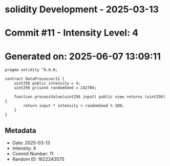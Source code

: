 ﻿# solidity Development - 2025-03-13
# Commit #11 - Intensity Level: 4
# Generated on: 2025-06-07 13:09:11
```solidity
pragma solidity ^0.8.0;

contract DataProcessor11 {
    uint256 public intensity = 4;
    uint256 private randomSeed = 242704;

    function processValue(uint256 input) public view returns (uint256) {
        return input * intensity + randomSeed % 100;
    }
}
```
## Metadata
- Date: 2025-03-13
- Intensity: 4
- Commit Number: 11
- Random ID: 1622243575
